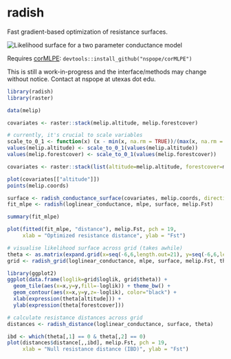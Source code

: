# radish

Fast gradient-based optimization of resistance surfaces.

![Likelihood surface for a two parameter conductance model](https://github.com/nspope/radish/tree/master/ms/likelihood_surface.png)

Requires [corMLPE](https://github.com/nspope/corMLPE): `devtools::install_github("nspope/corMLPE")`

This is still a work-in-progress and the interface/methods may change without notice. Contact at nspope at utexas dot edu.

```r
library(radish)
library(raster)

data(melip)

covariates <- raster::stack(melip.altitude, melip.forestcover)

# currently, it's crucial to scale variables
scale_to_0_1 <- function(x) (x - min(x, na.rm = TRUE))/(max(x, na.rm = TRUE) - min(x, na.rm = TRUE))
values(melip.altitude) <- scale_to_0_1(values(melip.altitude))
values(melip.forestcover) <- scale_to_0_1(values(melip.forestcover))

covariates <- raster::stack(list(altitude=melip.altitude, forestcover=melip.forestcover))

plot(covariates[["altitude"]])
points(melip.coords)

surface <- radish_conductance_surface(covariates, melip.coords, directions = 8)
fit_mlpe <- radish(loglinear_conductance, mlpe, surface, melip.Fst)

summary(fit_mlpe)

plot(fitted(fit_mlpe, "distance"), melip.Fst, pch = 19,
     xlab = "Optimized resistance distance", ylab = "Fst")

# visualise likelihood surface across grid (takes awhile)
theta <- as.matrix(expand.grid(x=seq(-6,6,length.out=21), y=seq(-6,6,length.out=21)))
grid <- radish_grid(loglinear_conductance, mlpe, surface, melip.Fst, theta, covariance=FALSE)

library(ggplot2)
ggplot(data.frame(loglik=grid$loglik, grid$theta)) + 
  geom_tile(aes(x=x,y=y,fill=-loglik)) + theme_bw() +
  geom_contour(aes(x=x,y=y,z=-loglik), color="black") +
  xlab(expression(theta[altitude])) +
  ylab(expression(theta[forestcover]))

# calculate resistance distances across grid
distances <- radish_distance(loglinear_conductance, surface, theta)

ibd <- which(theta[,1] == 0 & theta[,2] == 0)
plot(distances$distance[,,ibd], melip.Fst, pch = 19, 
     xlab = "Null resistance distance (IBD)", ylab = "Fst")
```
 
